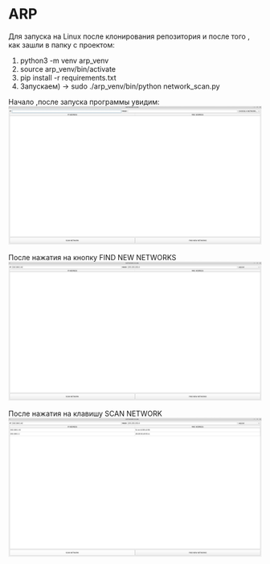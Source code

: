 # ARP

Для запуска на Linux после клонирования репозитория и после того , как зашли в папку с проектом:
1) python3 -m venv arp_venv
2) source arp_venv/bin/activate
3) pip install -r requirements.txt
4) Запускаем) -> sudo ./arp_venv/bin/python network_scan.py

Начало ,после запуска программы увидим:
![Image alt](https://github.com/MarazorQ/ARP/raw/master/First.jpg)

После нажатия на кнопку FIND NEW NETWORKS
![Image alt](https://github.com/MarazorQ/ARP/raw/master/Second.jpg)

После нажатия на клавишу SCAN NETWORK
![Image alt](https://github.com/MarazorQ/ARP/raw/master/Third.jpg)
